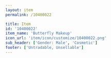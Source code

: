 ```yaml
---
layout: item
permalink: /10400022

title: Item
id: '10400022'
item_name: 'Butterfly Makeup'
icon_url: 'item/icon/customize/10400022.png'
sub_header: ['Gender: Male', 'Cosmetic']
footer: ['Untradable, Unsellable']
---
```

